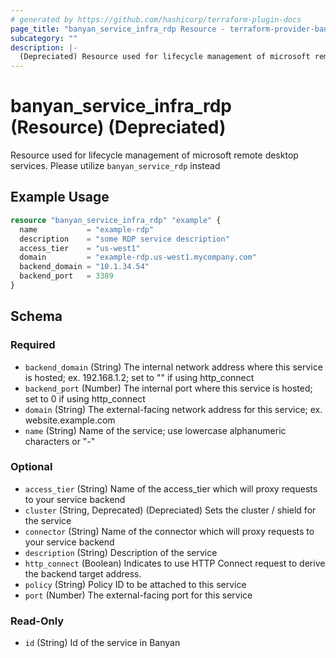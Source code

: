 ```yaml
---
# generated by https://github.com/hashicorp/terraform-plugin-docs
page_title: "banyan_service_infra_rdp Resource - terraform-provider-banyan"
subcategory: ""
description: |-
  (Depreciated) Resource used for lifecycle management of microsoft remote desktop services. Please utilize banyan_service_rdp instead
---
```


# banyan_service_infra_rdp (Resource) (Depreciated)

Resource used for lifecycle management of microsoft remote desktop services. Please utilize `banyan_service_rdp` instead

## Example Usage

```terraform
resource "banyan_service_infra_rdp" "example" {
  name           = "example-rdp"
  description    = "some RDP service description"
  access_tier    = "us-west1"
  domain         = "example-rdp.us-west1.mycompany.com"
  backend_domain = "10.1.34.54"
  backend_port   = 3389
}
```

<!-- schema generated by tfplugindocs -->
## Schema

### Required

- `backend_domain` (String) The internal network address where this service is hosted; ex. 192.168.1.2; set to "" if using http_connect
- `backend_port` (Number) The internal port where this service is hosted; set to 0 if using http_connect
- `domain` (String) The external-facing network address for this service; ex. website.example.com
- `name` (String) Name of the service; use lowercase alphanumeric characters or "-"

### Optional

- `access_tier` (String) Name of the access_tier which will proxy requests to your service backend
- `cluster` (String, Deprecated) (Depreciated) Sets the cluster / shield for the service
- `connector` (String) Name of the connector which will proxy requests to your service backend
- `description` (String) Description of the service
- `http_connect` (Boolean) Indicates to use HTTP Connect request to derive the backend target address.
- `policy` (String) Policy ID to be attached to this service
- `port` (Number) The external-facing port for this service

### Read-Only

- `id` (String) Id of the service in Banyan


